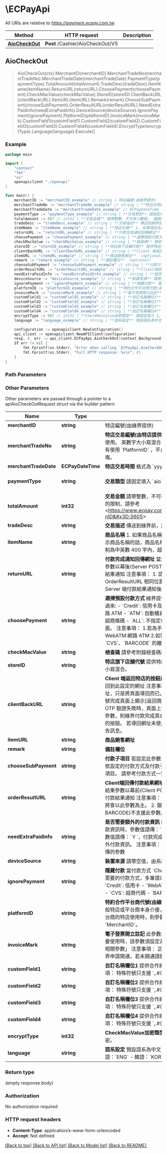 # \ECPayApi

All URIs are relative to *https://payment.ecpay.com.tw*

Method | HTTP request | Description
------------- | ------------- | -------------
[**AioCheckOut**](ECPayApi.md#AioCheckOut) | **Post** /Cashier/AioCheckOut/V5 | 



## AioCheckOut

> AioCheckOut(ctx).MerchantID(merchantID).MerchantTradeNo(merchantTradeNo).MerchantTradeDate(merchantTradeDate).PaymentType(paymentType).TotalAmount(totalAmount).TradeDesc(tradeDesc).ItemName(itemName).ReturnURL(returnURL).ChoosePayment(choosePayment).CheckMacValue(checkMacValue).StoreID(storeID).ClientBackURL(clientBackURL).ItemURL(itemURL).Remark(remark).ChooseSubPayment(chooseSubPayment).OrderResultURL(orderResultURL).NeedExtraPaidInfo(needExtraPaidInfo).DeviceSource(deviceSource).IgnorePayment(ignorePayment).PlatformID(platformID).InvoiceMark(invoiceMark).CustomField1(customField1).CustomField2(customField2).CustomField3(customField3).CustomField4(customField4).EncryptType(encryptType).Language(language).Execute()



### Example

```go
package main

import (
    "context"
    "fmt"
    "os"
    openapiclient "./openapi"
)

func main() {
    merchantID := "merchantID_example" // string | 特店編號(由綠界提供)
    merchantTradeNo := "merchantTradeNo_example" // string | **特店交易編號(由特店提供)** 特店交易編號均為唯一值，不可重複使用。 英數字大小寫混合 如何避免訂單編號重複請參考 FAQ 如有使用 `PlatformID` ，平台商底下所有商家之訂單編號亦不可重複。 
    merchantTradeDate := "merchantTradeDate_example" // ECPayDateTime | **特店交易時間** 格式為 `yyyy/MM/dd HH:mm:ss` 
    paymentType := "paymentType_example" // string | **交易類型** 請固定填入 `aio`  (default to "aio")
    totalAmount := 987 // int32 | **交易金額** 請帶整數，不可有小數點。 僅限新台幣。 各付款金額的限制，請參考 <https://www.ecpay.com.tw/CascadeFAQ/CascadeFAQ_Qa?nID=3605> 
    tradeDesc := "tradeDesc_example" // string | **交易描述** 傳送到綠界前，請將參數值先做 UrlEncode。 
    itemName := "itemName_example" // string | **商品名稱** 1. 如果商品名稱有多筆，需在金流選擇頁一行一行顯示商品名稱的話，商品名稱請以符號#分隔。 2. 商品名稱字數限制為中英數 400 字內，超過此限制系統將自動截斷。 
    returnURL := "returnURL_example" // string | **付款完成通知回傳網址** 當消費者付款完成後，綠界會將付款結果參數以幕後(Server POST)回傳到該網址。 詳細說明請參考付款結果通知 注意事項： 1. 請勿設定與 Client 端接收付款結果網址 OrderResultURL 相同位置，避免程式判斷錯誤。 2. 請在收到 Server 端付款結果通知後，請正確回應 1|OK 給綠界。 
    choosePayment := "choosePayment_example" // string | **選擇預設付款方式** 綠界提供下列付款方式，請於建立訂單時傳送過來: - `Credit`: 信用卡及銀聯卡(需申請開通) - `WebATM`: 網路 ATM - `ATM`: 自動櫃員機 - `CVS`: 超商代碼 - `BARCODE`: 超商條碼 - `ALL`: 不指定付款方式，由綠界顯示付款方式選擇頁面。  注意事項： 1.若為手機版時不支援下列付款方式:   - WebATM:網路 ATM  2.如需要不透過綠界畫面取得 `ATM`、`CVS`、`BARCODE` 的繳費代碼，請參考 FAQ。 
    checkMacValue := "checkMacValue_example" // string | **檢查碼** 請參考附錄檢查碼機制與產生檢查碼範例程式 
    storeID := "storeID_example" // string | **特店旗下店舖代號** 提供特店填入分店代號使用，僅可用英數字大小寫混合。  (optional)
    clientBackURL := "clientBackURL_example" // string | **Client 端返回特店的按鈕連結** 消費者點選此按鈕後，會將頁面導回到此設定的網址 注意事項： 導回時不會帶付款結果到此網址，只是將頁面導回而已。 設定此參數，綠界會在付款完成或取號完成頁面上顯示[返回商店]的按鈕。 設定此參數，發生簡訊 OTP 驗證失敗時，頁面上會顯示[返回商店]的按鈕。 若未設定此參數，則綠界付款完成頁或取號完成頁面，不會顯示[返回商店]的按鈕。 若導回網址未使用 https 時，部份瀏覽器可能會出現警告訊息。  (optional)
    itemURL := "itemURL_example" // string | **商品銷售網址**  (optional)
    remark := "remark_example" // string | **備註欄位**  (optional)
    chooseSubPayment := "chooseSubPayment_example" // string | **付款子項目** 若設定此參數，建立訂單將轉導至綠界訂單成立頁，依設定的付款方式及付款子項目帶入訂單，無法選擇其他付款子項目。 請參考付款方式一覽表  (optional)
    orderResultURL := "orderResultURL_example" // string | **Client端回傳付款結果網址** 當消費者付款完成後，綠界會將付款結果參數以幕前(Client POST)回傳到該網址。 詳細說明請參考付款結果通知 注意事項： 1. 若與[ClientBackURL]同時設定，將會以此參數為主。 2. 銀聯卡及非即時交易(ATM、CVS、BARCODE)不支援此參數。  (optional)
    needExtraPaidInfo := "needExtraPaidInfo_example" // string | **是否需要額外的付款資訊** 額外的付款資訊： 若不回傳額外的付款資訊時，參數值請傳：`Ｎ`； 若要回傳額外的付款資訊時，參數值請傳：`Ｙ`，付款完成後綠界會以 Server POST 方式回傳額外付款資訊。 注意事項： 回傳額外付款資訊參數請參考-額外回傳的參數  (optional) (default to "N")
    deviceSource := "deviceSource_example" // string | **裝置來源** 請帶空值，由系統自動判定。  (optional)
    ignorePayment := "ignorePayment_example" // string | **隱藏付款** 當付款方式 `ChoosePayment` 為 `ALL` 時，可隱藏不需要的付款方式，多筆請以井號分隔(#)。 可用的參數值： - `Credit`: 信用卡 - `WebATM`: 網路 ATM - `ATM`: 自動櫃員機 - `CVS`: 超商代碼 - `BARCODE`: 超商條碼  (optional)
    platformID := "platformID_example" // string | **特約合作平台商代號(由綠界提供)** 為專案合作的平台商使用。 一般特店或平台商本身介接，則參數請帶放空值。 若為專案合作平台商的特店使用時，則參數請帶平台商所綁的特店編號 `MerchantID`。  (optional)
    invoiceMark := "invoiceMark_example" // string | **電子發票開立註記** 此參數為付款完成後同時開立電子發票。 若要使用時，該參數須設定為「Y」，同時還要設定「電子發票介接相關參數」 注意事項： 正式環境欲使用電子發票功能，須與綠界申請開通，若未開通請致電客服中心 `(02) 2655-1775`。  (optional)
    customField1 := "customField1_example" // string | **自訂名稱欄位1** 提供合作廠商使用記錄用客製化使用欄位 注意事項： 特殊符號只支援 `,.#()$[];%{}:/?&@<>!`  (optional)
    customField2 := "customField2_example" // string | **自訂名稱欄位2** 提供合作廠商使用記錄用客製化使用欄位 注意事項： 特殊符號只支援 `,.#()$[];%{}:/?&@<>!`  (optional)
    customField3 := "customField3_example" // string | **自訂名稱欄位3** 提供合作廠商使用記錄用客製化使用欄位 注意事項： 特殊符號只支援 `,.#()$[];%{}:/?&@<>!`  (optional)
    customField4 := "customField4_example" // string | **自訂名稱欄位4** 提供合作廠商使用記錄用客製化使用欄位 注意事項： 特殊符號只支援 `,.#()$[];%{}:/?&@<>!`  (optional)
    encryptType := 987 // int32 | **CheckMacValue加密類型** 請固定填入 1，使用 SHA256 加密。  (optional) (default to 1)
    language := "language_example" // string | **語系設定** 預設語系為中文，若要變更語系參數值請帶： - 英語：`ENG` - 韓語：`KOR` - 日語：`JPN` - 簡體中文：`CHI`  (optional)

    configuration := openapiclient.NewConfiguration()
    api_client := openapiclient.NewAPIClient(configuration)
    resp, r, err := api_client.ECPayApi.AioCheckOut(context.Background(), merchantID, merchantTradeNo, merchantTradeDate, paymentType, totalAmount, tradeDesc, itemName, returnURL, choosePayment, checkMacValue).StoreID(storeID).ClientBackURL(clientBackURL).ItemURL(itemURL).Remark(remark).ChooseSubPayment(chooseSubPayment).OrderResultURL(orderResultURL).NeedExtraPaidInfo(needExtraPaidInfo).DeviceSource(deviceSource).IgnorePayment(ignorePayment).PlatformID(platformID).InvoiceMark(invoiceMark).CustomField1(customField1).CustomField2(customField2).CustomField3(customField3).CustomField4(customField4).EncryptType(encryptType).Language(language).Execute()
    if err != nil {
        fmt.Fprintf(os.Stderr, "Error when calling `ECPayApi.AioCheckOut``: %v\n", err)
        fmt.Fprintf(os.Stderr, "Full HTTP response: %v\n", r)
    }
}
```

### Path Parameters



### Other Parameters

Other parameters are passed through a pointer to a apiAioCheckOutRequest struct via the builder pattern


Name | Type | Description  | Notes
------------- | ------------- | ------------- | -------------
 **merchantID** | **string** | 特店編號(由綠界提供) | 
 **merchantTradeNo** | **string** | **特店交易編號(由特店提供)** 特店交易編號均為唯一值，不可重複使用。 英數字大小寫混合 如何避免訂單編號重複請參考 FAQ 如有使用 &#x60;PlatformID&#x60; ，平台商底下所有商家之訂單編號亦不可重複。  | 
 **merchantTradeDate** | **ECPayDateTime** | **特店交易時間** 格式為 &#x60;yyyy/MM/dd HH:mm:ss&#x60;  | 
 **paymentType** | **string** | **交易類型** 請固定填入 &#x60;aio&#x60;  | [default to &quot;aio&quot;]
 **totalAmount** | **int32** | **交易金額** 請帶整數，不可有小數點。 僅限新台幣。 各付款金額的限制，請參考 &lt;https://www.ecpay.com.tw/CascadeFAQ/CascadeFAQ_Qa?nID&#x3D;3605&gt;  | 
 **tradeDesc** | **string** | **交易描述** 傳送到綠界前，請將參數值先做 UrlEncode。  | 
 **itemName** | **string** | **商品名稱** 1. 如果商品名稱有多筆，需在金流選擇頁一行一行顯示商品名稱的話，商品名稱請以符號#分隔。 2. 商品名稱字數限制為中英數 400 字內，超過此限制系統將自動截斷。  | 
 **returnURL** | **string** | **付款完成通知回傳網址** 當消費者付款完成後，綠界會將付款結果參數以幕後(Server POST)回傳到該網址。 詳細說明請參考付款結果通知 注意事項： 1. 請勿設定與 Client 端接收付款結果網址 OrderResultURL 相同位置，避免程式判斷錯誤。 2. 請在收到 Server 端付款結果通知後，請正確回應 1|OK 給綠界。  | 
 **choosePayment** | **string** | **選擇預設付款方式** 綠界提供下列付款方式，請於建立訂單時傳送過來: - &#x60;Credit&#x60;: 信用卡及銀聯卡(需申請開通) - &#x60;WebATM&#x60;: 網路 ATM - &#x60;ATM&#x60;: 自動櫃員機 - &#x60;CVS&#x60;: 超商代碼 - &#x60;BARCODE&#x60;: 超商條碼 - &#x60;ALL&#x60;: 不指定付款方式，由綠界顯示付款方式選擇頁面。  注意事項： 1.若為手機版時不支援下列付款方式:   - WebATM:網路 ATM  2.如需要不透過綠界畫面取得 &#x60;ATM&#x60;、&#x60;CVS&#x60;、&#x60;BARCODE&#x60; 的繳費代碼，請參考 FAQ。  | 
 **checkMacValue** | **string** | **檢查碼** 請參考附錄檢查碼機制與產生檢查碼範例程式  | 
 **storeID** | **string** | **特店旗下店舖代號** 提供特店填入分店代號使用，僅可用英數字大小寫混合。  | 
 **clientBackURL** | **string** | **Client 端返回特店的按鈕連結** 消費者點選此按鈕後，會將頁面導回到此設定的網址 注意事項： 導回時不會帶付款結果到此網址，只是將頁面導回而已。 設定此參數，綠界會在付款完成或取號完成頁面上顯示[返回商店]的按鈕。 設定此參數，發生簡訊 OTP 驗證失敗時，頁面上會顯示[返回商店]的按鈕。 若未設定此參數，則綠界付款完成頁或取號完成頁面，不會顯示[返回商店]的按鈕。 若導回網址未使用 https 時，部份瀏覽器可能會出現警告訊息。  | 
 **itemURL** | **string** | **商品銷售網址**  | 
 **remark** | **string** | **備註欄位**  | 
 **chooseSubPayment** | **string** | **付款子項目** 若設定此參數，建立訂單將轉導至綠界訂單成立頁，依設定的付款方式及付款子項目帶入訂單，無法選擇其他付款子項目。 請參考付款方式一覽表  | 
 **orderResultURL** | **string** | **Client端回傳付款結果網址** 當消費者付款完成後，綠界會將付款結果參數以幕前(Client POST)回傳到該網址。 詳細說明請參考付款結果通知 注意事項： 1. 若與[ClientBackURL]同時設定，將會以此參數為主。 2. 銀聯卡及非即時交易(ATM、CVS、BARCODE)不支援此參數。  | 
 **needExtraPaidInfo** | **string** | **是否需要額外的付款資訊** 額外的付款資訊： 若不回傳額外的付款資訊時，參數值請傳：&#x60;Ｎ&#x60;； 若要回傳額外的付款資訊時，參數值請傳：&#x60;Ｙ&#x60;，付款完成後綠界會以 Server POST 方式回傳額外付款資訊。 注意事項： 回傳額外付款資訊參數請參考-額外回傳的參數  | [default to &quot;N&quot;]
 **deviceSource** | **string** | **裝置來源** 請帶空值，由系統自動判定。  | 
 **ignorePayment** | **string** | **隱藏付款** 當付款方式 &#x60;ChoosePayment&#x60; 為 &#x60;ALL&#x60; 時，可隱藏不需要的付款方式，多筆請以井號分隔(#)。 可用的參數值： - &#x60;Credit&#x60;: 信用卡 - &#x60;WebATM&#x60;: 網路 ATM - &#x60;ATM&#x60;: 自動櫃員機 - &#x60;CVS&#x60;: 超商代碼 - &#x60;BARCODE&#x60;: 超商條碼  | 
 **platformID** | **string** | **特約合作平台商代號(由綠界提供)** 為專案合作的平台商使用。 一般特店或平台商本身介接，則參數請帶放空值。 若為專案合作平台商的特店使用時，則參數請帶平台商所綁的特店編號 &#x60;MerchantID&#x60;。  | 
 **invoiceMark** | **string** | **電子發票開立註記** 此參數為付款完成後同時開立電子發票。 若要使用時，該參數須設定為「Y」，同時還要設定「電子發票介接相關參數」 注意事項： 正式環境欲使用電子發票功能，須與綠界申請開通，若未開通請致電客服中心 &#x60;(02) 2655-1775&#x60;。  | 
 **customField1** | **string** | **自訂名稱欄位1** 提供合作廠商使用記錄用客製化使用欄位 注意事項： 特殊符號只支援 &#x60;,.#()$[];%{}:/?&amp;@&lt;&gt;!&#x60;  | 
 **customField2** | **string** | **自訂名稱欄位2** 提供合作廠商使用記錄用客製化使用欄位 注意事項： 特殊符號只支援 &#x60;,.#()$[];%{}:/?&amp;@&lt;&gt;!&#x60;  | 
 **customField3** | **string** | **自訂名稱欄位3** 提供合作廠商使用記錄用客製化使用欄位 注意事項： 特殊符號只支援 &#x60;,.#()$[];%{}:/?&amp;@&lt;&gt;!&#x60;  | 
 **customField4** | **string** | **自訂名稱欄位4** 提供合作廠商使用記錄用客製化使用欄位 注意事項： 特殊符號只支援 &#x60;,.#()$[];%{}:/?&amp;@&lt;&gt;!&#x60;  | 
 **encryptType** | **int32** | **CheckMacValue加密類型** 請固定填入 1，使用 SHA256 加密。  | [default to 1]
 **language** | **string** | **語系設定** 預設語系為中文，若要變更語系參數值請帶： - 英語：&#x60;ENG&#x60; - 韓語：&#x60;KOR&#x60; - 日語：&#x60;JPN&#x60; - 簡體中文：&#x60;CHI&#x60;  | 

### Return type

 (empty response body)

### Authorization

No authorization required

### HTTP request headers

- **Content-Type**: application/x-www-form-urlencoded
- **Accept**: Not defined

[[Back to top]](#) [[Back to API list]](../README.md#documentation-for-api-endpoints)
[[Back to Model list]](../README.md#documentation-for-models)
[[Back to README]](../README.md)

